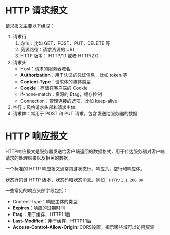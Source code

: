 # HTTP 请求报文

请求报文主要以下组成：

1. 请求行
   1. 方法：比如 GET，POST，PUT，DELETE 等
   2. 资源路径：请求资源的 URI
   3. HTTP 版本： HTTP/1.1 或者 HTTP/2.0
2. 请求头
   - Host：请求的服务器域名
   - **Authorization**：用于认证的凭证信息，比如 token 等
   - **Content-Type**：请求体的媒体类型
   - **Cookie**：存储在客户端的 Cookie
   - if-none-match：资源的 Etag，缓存控制
   - Connection：管理连接的选项，比如 keep-alive
3. 空行：风格请求头部和请求主体
4. 请求体：常用于 POST 和 PUT 请求，包含发送给服务器的数据



# HTTP 响应报文

HTTP响应报文是服务器发送给客户端返回的数据格式，用于传达服务器对客户端请求的处理结果以及相关的数据。

一个标准的 HTTP 响应报文通常包含状态行，响应头，空行和响应体。

状态行包含 HTTP 版本，状态码和状态消息。例如：`HTTP/1.1 200 OK`

一些常见的响应头部字段包括：

- Content-Type：响应主体的类型
- **Expires**：响应的过期时间
- **Etag**：用于缓存，HTTP1.1后
- **Last-Modified**：用于缓存，HTTP1.1后
- **Access-Control-Allow-Origin**: CORS设置，指示哪些域可以访问资源





























